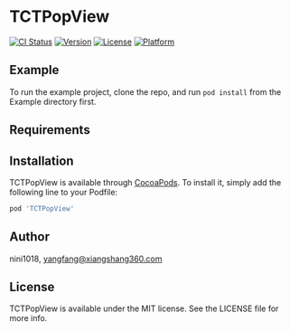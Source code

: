 # TCTPopView

[![CI Status](https://img.shields.io/travis/nini1018/TCTPopView.svg?style=flat)](https://travis-ci.org/nini1018/TCTPopView)
[![Version](https://img.shields.io/cocoapods/v/TCTPopView.svg?style=flat)](https://cocoapods.org/pods/TCTPopView)
[![License](https://img.shields.io/cocoapods/l/TCTPopView.svg?style=flat)](https://cocoapods.org/pods/TCTPopView)
[![Platform](https://img.shields.io/cocoapods/p/TCTPopView.svg?style=flat)](https://cocoapods.org/pods/TCTPopView)

## Example

To run the example project, clone the repo, and run `pod install` from the Example directory first.

## Requirements

## Installation

TCTPopView is available through [CocoaPods](https://cocoapods.org). To install
it, simply add the following line to your Podfile:

```ruby
pod 'TCTPopView'
```

## Author

nini1018, yangfang@xiangshang360.com

## License

TCTPopView is available under the MIT license. See the LICENSE file for more info.
